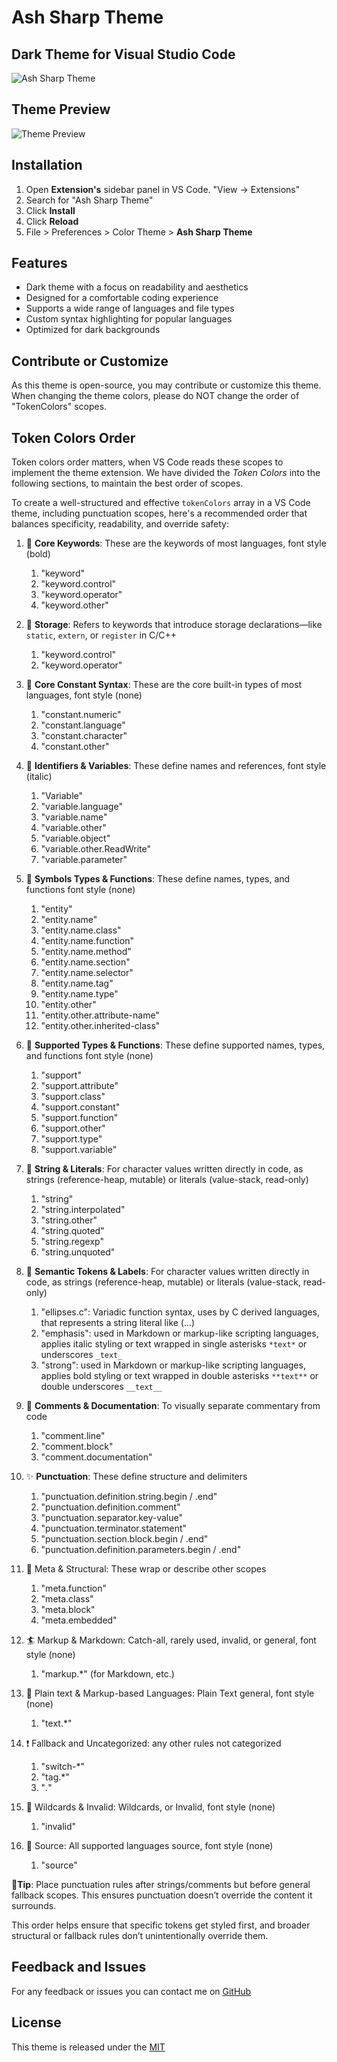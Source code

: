# Ash Sharp Theme

## Dark Theme for Visual Studio Code

![Ash Sharp Theme](https://res.cloudinary.com/ashrafsadacloudinary/image/upload/f_auto,q_auto/thky2gvmfntgkqnawfsk)

## Theme Preview

![Theme Preview](https://res.cloudinary.com/ashrafsadacloudinary/image/upload/v1693337655/efbgrveyrhikw8p8jpsy.png)

## Installation

1. Open **Extension's** sidebar panel in VS Code. "View → Extensions"
2. Search for "Ash Sharp Theme"
3. Click **Install**
4. Click **Reload**
5. File > Preferences > Color Theme > **Ash Sharp Theme**

## Features

- Dark theme with a focus on readability and aesthetics
- Designed for a comfortable coding experience
- Supports a wide range of languages and file types
- Custom syntax highlighting for popular languages
- Optimized for dark backgrounds

## Contribute or Customize

As this theme is open-source, you may contribute or customize this theme.
When changing the theme colors, please do NOT change the order of "TokenColors" scopes.

## Token Colors Order

Token colors order matters, when VS Code reads these scopes to implement the theme extension.
We have divided the *Token Colors* into the following sections, to maintain the best order of scopes.

To create a well-structured and effective `tokenColors` array in a VS Code theme, including punctuation scopes, here's a recommended order that balances specificity, readability, and override safety:

1. :key: **Core Keywords**: These are the keywords of most languages, font style (bold)

    1. "keyword"
    1. "keyword.control"
    1. "keyword.operator"
    1. "keyword.other"

1. :beginner: **Storage**: Refers to keywords that introduce storage declarations—like `static`, `extern`, or `register` in C/C++

    1. "keyword.control"
    1. "keyword.operator"

1. :construction: **Core Constant Syntax**: These are the core built-in types of most languages, font style (none)

    1. "constant.numeric"
    1. "constant.language"
    1. "constant.character"
    1. "constant.other"

1. 🧠 **Identifiers & Variables**: These define names and references, font style (italic)

    1. "Variable"
    1. "variable.language"
    1. "variable.name"
    1. "variable.other"
    1. "variable.object"
    1. "variable.other.ReadWrite"
    1. "variable.parameter"

1. 🧠 **Symbols Types & Functions**: These define names, types, and functions font style (none)

    1. "entity"
    1. "entity.name"
    1. "entity.name.class"
    1. "entity.name.function"
    1. "entity.name.method"
    1. "entity.name.section"
    1. "entity.name.selector"
    1. "entity.name.tag"
    1. "entity.name.type"
    1. "entity.other"
    1. "entity.other.attribute-name"
    1. "entity.other.inherited-class"

1. 🧠 **Supported Types & Functions**: These define supported names, types, and functions font style (none)

    1. "support"
    1. "support.attribute"
    1. "support.class"
    1. "support.constant"
    1. "support.function"
    1. "support.other"
    1. "support.type"
    1. "support.variable"

1. 🧾 **String & Literals**: For character values written directly in code, as strings (reference-heap, mutable) or literals (value-stack, read-only)

    1. "string"
    1. "string.interpolated"
    1. "string.other"
    1. "string.quoted"
    1. "string.regexp"
    1. "string.unquoted"

1. 🧾 **Semantic Tokens & Labels**: For character values written directly in code, as strings (reference-heap, mutable) or literals (value-stack, read-only)

    1. "ellipses.c": Variadic function syntax, uses by C derived languages, that represents a string literal like (...)
    1. "emphasis": used in Markdown or markup-like scripting languages, applies italic styling or text wrapped in single asterisks `*text*` or underscores `_text_`
    1. "strong": used in Markdown or markup-like scripting languages, applies bold styling or text wrapped in double asterisks `**text**` or double underscores `__text__`

1. 💬 **Comments & Documentation**: To visually separate commentary from code

    1. "comment.line"
    1. "comment.block"
    1. "comment.documentation"

1. ✨ **Punctuation**: These define structure and delimiters

    1. "punctuation.definition.string.begin / .end"
    1. "punctuation.definition.comment"
    1. "punctuation.separator.key-value"
    1. "punctuation.terminator.statement"
    1. "punctuation.section.block.begin / .end"
    1. "punctuation.definition.parameters.begin / .end"

1. :bricks: Meta & Structural: These wrap or describe other scopes

    1. "meta.function"
    1. "meta.class"
    1. "meta.block"
    1. "meta.embedded"

1. :surfer: Markup & Markdown: Catch-all, rarely used, invalid, or general, font style (none)

    1. "markup.*" (for Markdown, etc.)

1. :speech_balloon: Plain text & Markup-based Languages: Plain Text general, font style (none)

    1. "text.*"

1. :exclamation: Fallback and Uncategorized: any other rules not categorized

    1. "switch-*"
    1. "tag.*"
    1. "*.*"

1. :wolf: Wildcards & Invalid: Wildcards, or Invalid, font style (none)

    1. "invalid"

1. :floppy_disk: Source: All supported languages source, font style (none)

    1. "source"

🔸**Tip**: Place punctuation rules after strings/comments but before general fallback scopes. This ensures punctuation doesn’t override the content it surrounds.

This order helps ensure that specific tokens get styled first, and broader structural or fallback rules don’t unintentionally override them.

## Feedback and Issues

For any feedback or issues you can contact me on [GitHub](https://github.com/AshrafSada/ashsharptheme/issues)

## License

This theme is released under the [MIT](https://github.com/AshrafSada/ashtheme/blob/main/LICENSE)
